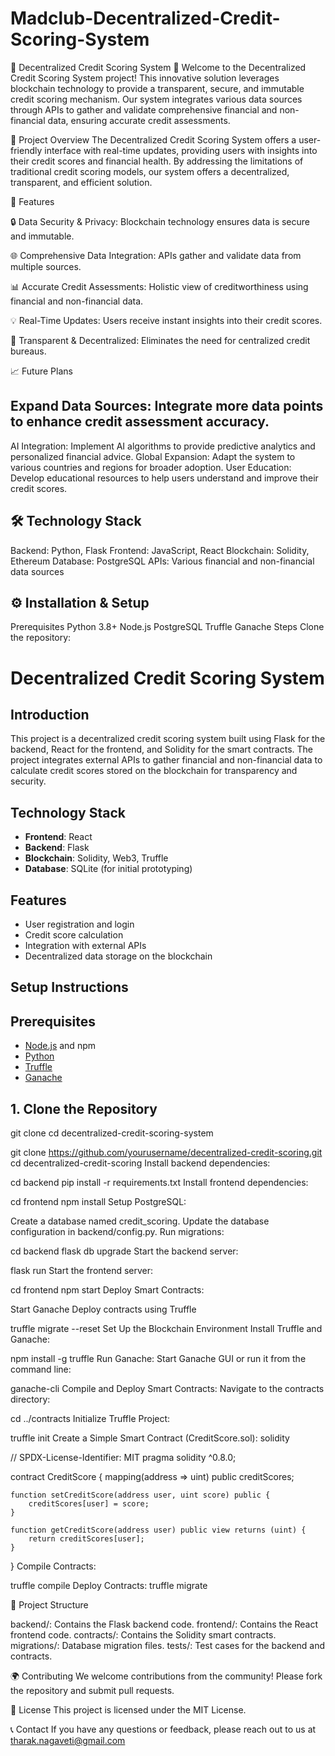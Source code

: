 # Madclub-Decentralized-Credit-Scoring-System
🌟 Decentralized Credit Scoring System 🌟
Welcome to the Decentralized Credit Scoring System project! This innovative solution leverages blockchain technology to provide a transparent, secure, and immutable credit scoring mechanism. Our system integrates various data sources through APIs to gather and validate comprehensive financial and non-financial data, ensuring accurate credit assessments.

🚀 Project Overview
The Decentralized Credit Scoring System offers a user-friendly interface with real-time updates, providing users with insights into their credit scores and financial health. By addressing the limitations of traditional credit scoring models, our system offers a decentralized, transparent, and efficient solution.

📝 Features

🔒 Data Security & Privacy: Blockchain technology ensures data is secure and immutable.

🌐 Comprehensive Data Integration: APIs gather and validate data from multiple sources.

📊 Accurate Credit Assessments: Holistic view of creditworthiness using financial and non-financial data.

💡 Real-Time Updates: Users receive instant insights into their credit scores.

🔗 Transparent & Decentralized: Eliminates the need for centralized credit bureaus.

📈 Future Plans


## Expand Data Sources: Integrate more data points to enhance credit assessment accuracy.
AI Integration: Implement AI algorithms to provide predictive analytics and personalized financial advice.
Global Expansion: Adapt the system to various countries and regions for broader adoption.
User Education: Develop educational resources to help users understand and improve their credit scores.

## 🛠️ Technology Stack
Backend: Python, Flask
Frontend: JavaScript, React
Blockchain: Solidity, Ethereum
Database: PostgreSQL
APIs: Various financial and non-financial data sources

## ⚙️ Installation & Setup
Prerequisites
Python 3.8+
Node.js
PostgreSQL
Truffle
Ganache
Steps
Clone the repository:

# Decentralized Credit Scoring System

## Introduction
This project is a decentralized credit scoring system built using Flask for the backend, React for the frontend, and Solidity for the smart contracts. The project integrates external APIs to gather financial and non-financial data to calculate credit scores stored on the blockchain for transparency and security.

## Technology Stack
- **Frontend**: React
- **Backend**: Flask
- **Blockchain**: Solidity, Web3, Truffle
- **Database**: SQLite (for initial prototyping)

## Features
- User registration and login
- Credit score calculation
- Integration with external APIs
- Decentralized data storage on the blockchain

## Setup Instructions

## Prerequisites
- [Node.js](https://nodejs.org/) and npm
- [Python](https://www.python.org/)
- [Truffle](https://www.trufflesuite.com/truffle)
- [Ganache](https://www.trufflesuite.com/ganache)

## 1. Clone the Repository

git clone <repository-url>
cd decentralized-credit-scoring-system

git clone https://github.com/yourusername/decentralized-credit-scoring.git
cd decentralized-credit-scoring
Install backend dependencies:


cd backend
pip install -r requirements.txt
Install frontend dependencies:


cd frontend
npm install
Setup PostgreSQL:

Create a database named credit_scoring.
Update the database configuration in backend/config.py.
Run migrations:

cd backend
flask db upgrade
Start the backend server:

flask run
Start the frontend server:

cd frontend
npm start
Deploy Smart Contracts:

Start Ganache
Deploy contracts using Truffle

truffle migrate --reset
Set Up the Blockchain Environment
Install Truffle and Ganache:

npm install -g truffle
Run Ganache:
Start Ganache GUI or run it from the command line:

ganache-cli
Compile and Deploy Smart Contracts:
Navigate to the contracts directory:

cd ../contracts
Initialize Truffle Project:

truffle init
Create a Simple Smart Contract (CreditScore.sol):
solidity

// SPDX-License-Identifier: MIT
pragma solidity ^0.8.0;

contract CreditScore {
    mapping(address => uint) public creditScores;

    function setCreditScore(address user, uint score) public {
        creditScores[user] = score;
    }

    function getCreditScore(address user) public view returns (uint) {
        return creditScores[user];
    }
}
Compile Contracts:

truffle compile
Deploy Contracts:
truffle migrate

📂 Project Structure

backend/: Contains the Flask backend code.
frontend/: Contains the React frontend code.
contracts/: Contains the Solidity smart contracts.
migrations/: Database migration files.
tests/: Test cases for the backend and contracts.

🌍 Contributing
We welcome contributions from the community! Please fork the repository and submit pull requests.

📝 License
This project is licensed under the MIT License.

📞 Contact
If you have any questions or feedback, please reach out to us at tharak.nagaveti@gmail.com


